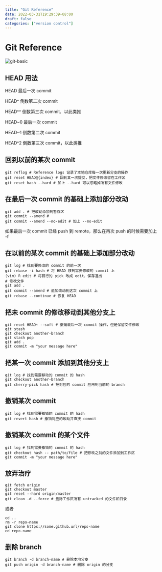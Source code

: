 ```yaml
---
title: "Git Reference"
date: 2022-03-31T19:29:39+08:00
draft: false
categories: ["version control"]
---
```


# Git Reference

![git-basic](https://raw.githubusercontent.com/ZintrulCre/warehouse/main/resources/version-control/git-basic.png)

## HEAD 用法

HEAD 最后一次 commit

HEAD^ 倒数第二次 commit

HEAD^^ 倒数第三次 commit，以此类推

HEAD~0 最后一次 commit

HEAD~1 倒数第二次 commit

HEAD^2 倒数第三次 commit，以此类推

## 回到以前的某次 commit

```shell
git reflog # Reference logs 记录了本地仓库每一次更新分支的操作
git reset HEAD@{index} # 回到某一次提交，把文件修改留在工作区
git reset hash --hard # 加上 --hard 可以忽略掉所有文件修改
```

## 在最后一次 commit 的基础上添加部分改动

```shell
git add . # 把改动添加到暂存区
git commit --amend #
git commit --amend --no-edit # 加上 --no-edit
```

如果最后一次 commit 已经 push 到 remote，那么在再次 push 的时候需要加上 -f

## 在以前的某次 commit 的基础上添加部分改动

```shell
git log # 找到要修改的 commit 的前一次
git rebase -i hash # 将 HEAD 移到需要修改的 commit 上
(vim) R edit # 将首行的 pick 改成 edit，保存退出
# 修改文件
git add .
git commit --amend # 追加改动到这次 commit 上
git rebase --continue # 恢复 HEAD
```

## 把未 commit 的修改移动到其他分支上

```shell
git reset HEAD~ --soft # 撤销最后一次 commit 操作，但是保留文件修改
git stash
git checkout another-branch
git stash pop
git add .
git commit -m "your message here"
```

## 把某一次 commit 添加到其他分支上

```shell
git log # 找到需要移动的 commit 的 hash
git checkout another-branch
git cherry-pick hash # 把对应的 commit 应用到当前的 branch
```

## 撤销某次 commit

```shell
git log # 找到需要撤销的 commit 的 hash
git revert hash # 撤销对应的改动并直接 commit
```

## 撤销某次 commit 的某个文件

```shell
git log # 找到需要撤销的 commit 的 hash
git checkout hash -- path/to/file # 把修改之前的文件添加到工作区
git commit -m "your message here"
```

## 放弃治疗

```shell
git fetch origin
git checkout master
git reset --hard origin/master
git clean -d --force # 删除工作区所有 untracked 的文件和目录
```

或者

```shell
cd ..
rm -r repo-name
git clone https://some.github.url/repo-name
cd repo-name
```

## 删除 branch

```shell
git branch -d branch-name # 删除本地分支
git push origin -d branch-name # 删除 origin 的分支
```